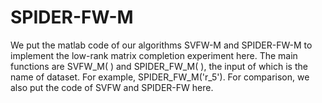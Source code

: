 # SPIDER-FW-M

We put the matlab code of our algorithms SVFW-M and SPIDER-FW-M to implement the low-rank matrix completion experiment here. The main functions are SVFW_M( ) and SPIDER_FW_M( ), the input of which is the name of dataset. For example, SPIDER_FW_M('r_5'). For comparison, we also put the code of SVFW and SPIDER-FW here.
